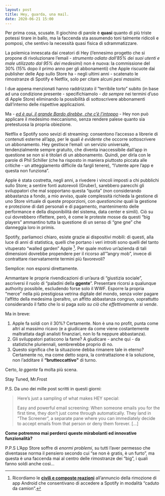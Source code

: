 ```yaml
---
layout: post
title: Hey, guarda, una mail.
date: 2020-06-21 15:00
---
```


Per prima cosa, scusate.
Il giochino di parole è **quasi** quanto di più triste potessi tirare in ballo, ma la faccenda sta assumendo toni talmente ridicoli e pomposi, che sentivo la necessità quasi fisica di sdrammatizzare.

La polemica innescata dai creatori di Hey (l’ennesimo progetto che si propone di rivoluzionare l’email - *strumento odiato dall’85% dei suoi utenti e male utilizzato dal 95% dei medesimi*) non è nuova: la commissione del 30% (15% dopo il primo anno per gli abbonamenti) che Apple riscuote dai publisher delle App sullo Store ha - negli ultimi anni - scatenato le rimostranze di Spotify e Netflix, solo per citare alcuni *pesi massimi*.

I due appena menzionati hanno raddrizzato il “terribile torto” subito (in base ad una condizione presente - specifichiamolo - *da sempre* nei termini d’uso di Apple Store) eliminando la possibilità di sottoscrivere abbonamenti dall’interno delle rispettive applicazioni.

Ma - [*ed è qui, il grande Bardo direbbe, che c’è l’intoppo*](https://it.m.wikipedia.org/wiki/Inside_Man) - Hey non può applicare il medesimo meccanismo, senza rendere palese quanto sia pretestuosa la propria obiezione.

Netflix e Spotify sono sevizi di streaming: consentono l’accesso a librerie di contenuti esterne all’app, per le quali *è evidente* che occorre sottoscrivere un abbonamento.
Hey gestisce l’email: un servizio universale, tendenzialmente sempre gratuito, che diventa inaccessibile dall’app in questione se non si è titolari di un abbonamento.
Quindi, per dirla con le parole di Phil Schiller (che ha risposto in maniera piuttosto piccata alle critiche - un atteggiamento difficile da fargli tenere), “l’utente apre l’app e questa non funziona”.

Apple è stata costretta, negli anni, a rivedere i vincoli imposti a chi pubblichi sullo Store; a sentire fonti autorevoli (Gruber), sarebbero parecchi gli sviluppatori che mal sopportano questa “quota” (non considerando abbastanza a fondo, a mio avviso, quale complessità richieda la gestione di uno Store virtuale di queste proporzioni, con *questioncine* quali la gestione e protezione di dati personali e di pagamento, mantenimento delle performance e della disponibilità del sistema, data center e simili).
Ciò su cui dovrebbero riflettere, però, è come le proteste mosse da questi “big players” ammantino tutta la questione di un senso di “gne gne” che danneggia loro in primis.

Spotify, parliamoci chiaro, esiste grazie ai dispositivi mobili: di questi, alla luce di anni di statistica, quelli che portano i veri introiti sono quelli del tanto vituperato “walled garden” Apple [^1].
Per quale motivo un’azienda di tali dimensioni dovrebbe propendere per il ricorso all’”angry mob”, invece di contrattare riservatamente termini più favorevoli?

Semplice: non esporsi direttamente.

Ammantare le proprie rivendicazioni di un’aura di “giustizia sociale”, ascriversi il ruolo di “paladini della **ggente**”.
Presentare ricorsi a qualunque authority possibile, escludendo forse solo il WWF.
Esporre la propria “merce” nella più prestigiosa vetrina digitale del mondo, senza voler pagare l’affitto della medesima (peraltro, un affitto abbastanza congruo, soprattutto considerando il fatto che lo si paga *solo su ciò che effettivamente si vende*.

Ma in breve:

1. Apple fa soldi con il 30%? Certamente. Non è una no profit, punta come altri al massimo ricavo (e a giudicare da come viene costantemente maltrattata dagli analisti finanziari, non lo fa neppure abbastanza).
2. Gli sviluppatori patiscono la fame? A giudicare - anche qui - da statistiche pluriennali, sembrerebbe proprio di no.
3. Questo significa che la situazione debba rimanere tale in eterno? Certamente no, ma come detto sopra, la contrattazione è la soluzione, non l’additare il **“brutteccattivo"** di turno.

Certo, *la ggente* fa molta più scena.

Stay Tuned, Mr.Frost 

P.S. Da uno dei mille post scritti in questi giorni:

> Here’s just a sampling of what makes HEY special:
> 
> Easy and powerful email screening: When someone emails you for the first time, they don’t just come through automatically. They land in “The Screener”, a separate pane where you can immediately decide to accept emails from that person or deny them forever. [...]

**Come potremmo mai perderci queste mirabolanti ed innovative funzionalità?**

P.P.S L’App Store soffre di *enormi problemi*, su tutti l’aver permesso che diventasse norma il pensiero secondo cui “se non è gratis, è un furto”, ma questa è una faccenda mai al centro delle rimostranze dei “big”, i quali fanno soldi anche così...



[^1]: Ricordiamo le [**civili e composte reazioni**](https://www.tpi.it/scienza/utenti-insulti-recensioni-spotify-2018030896047/) all’annuncio della rimozione di app Android che consentivano di accedere a Spotify in modalità “caduto da camion”.